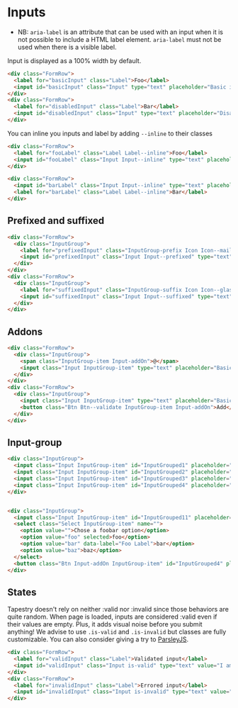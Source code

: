 # Inputs

* NB: `aria-label` is an attribute that can be used with an input when it is not possible to include a HTML label element.
`aria-label` must not be used when there is a visible label.


Input is displayed as a 100% width by default.
```html
<div class="FormRow">
  <label for="basicInput" class="Label">Foo</label>
  <input id="basicInput" class="Input" type="text" placeholder="Basic input" aria-label="Input item">
</div>
<div class="FormRow">
  <label for="disabledInput" class="Label">Bar</label>
  <input id="disabledInput" class="Input" type="text" placeholder="Disabled input" aria-label="Input item" disabled>
</div>
```
You can inline you inputs and label by adding `--inline` to their classes
```html
<div class="FormRow">
  <label for="fooLabel" class="Label Label--inline">Foo</label>
  <input id="fooLabel" class="Input Input--inline" type="text" placeholder="" aria-label="Input item">
</div>

<div class="FormRow">
  <input id="barLabel" class="Input Input--inline" type="text" placeholder="" aria-label="Input item">
  <label for="barLabel" class="Label Label--inline">Bar</label>
</div>
```

## Prefixed and suffixed

```html
<div class="FormRow">
  <div class="InputGroup">
    <label for="prefixedInput" class="InputGroup-prefix Icon Icon--mail"></label>
    <input id="prefixedInput" class="Input Input--prefixed" type="text" placeholder="Prefixed input" aria-label="Input item">
  </div>
</div>
<div class="FormRow">
  <div class="InputGroup">
    <label for="suffixedInput" class="InputGroup-suffix Icon Icon--glass"></label>
    <input id="suffixedInput" class="Input Input--suffixed" type="text" placeholder="Suffixed input" aria-label="Input item">
  </div>
</div>
```


## Addons

```html
<div class="FormRow">
  <div class="InputGroup">
    <span class="InputGroup-item Input-addOn">@</span>
    <input class="Input InputGroup-item" type="text" placeholder="Basic input with addon" aria-label="Input item">
  </div>
</div>
<div class="FormRow">
  <div class="InputGroup">
    <input class="Input InputGroup-item" type="text" placeholder="Basic input with addon" aria-label="Input item">
    <button class="Btn Btn--validate InputGroup-item Input-addOn">Add</button>
  </div>
</div>
```

## Input-group

```html
<div class="InputGroup">
  <input class="Input InputGroup-item" id="InputGrouped1" placeholder="input" aria-label="Input item 1">
  <input class="Input InputGroup-item" id="InputGrouped2" placeholder="input" aria-label="Input item 2">
  <input class="Input InputGroup-item" id="InputGrouped3" placeholder="input" aria-label="Input item 3">
  <input class="Input InputGroup-item" id="InputGrouped4" placeholder="input" aria-label="Input item 4">
</div>
```

```html

<div class="InputGroup">
  <input class="Input InputGroup-item" id="InputGrouped11" placeholder="Search…" aria-label="Search aria label">
  <select class="Select InputGroup-item" name="">
    <option value="">Chose a foobar option</option>
    <option value="foo" selected>foo</option>
    <option value="bar" data-label="Foo Label">bar</option>
    <option value="baz">baz</option>
  </select>
  <button class="Btn Input-addOn InputGroup-item" id="InputGrouped4" placeholder="input" aria-label="Input item 4">Search</button>
</div>
```

## States
Tapestry doesn't rely on neither :valid nor :invalid since those behaviors are quite random. When page is loaded, inputs are considered :valid even if their values are empty. Plus, it adds visual noise before you submit anything! We advise to use `.is-valid` and `.is-invalid` but classes are fully customizable. You can also consider giving a try to [ParsleyJS](http://parsleyjs.org/).

```html
<div class="FormRow">
  <label for="validInput" class="Label">Validated input</label>
  <input id="validInput" class="Input is-valid" type="text" value="I am a correct value" placeholder="Valid input">
</div>
<div class="FormRow">
  <label for="invalidInput" class="Label">Errored input</label>
  <input id="invalidInput" class="Input is-invalid" type="text" value="I am an incorrect value" placeholder="Invalid input">
</div>
```
